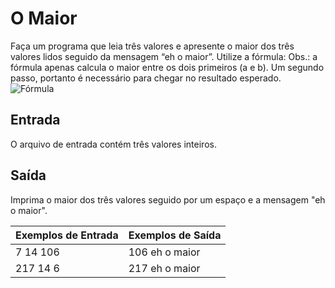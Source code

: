 # O Maior
Faça um programa que leia três valores e apresente o maior dos três valores lidos seguido da mensagem “eh o maior”. Utilize a fórmula:
Obs.: a fórmula apenas calcula o maior entre os dois primeiros (a e b). Um segundo passo, portanto é necessário para chegar no resultado esperado.
![Fórmula](https://resources.urionlinejudge.com.br/gallery/images/problems/UOJ_1013.png)

## Entrada
O arquivo de entrada contém três valores inteiros.

## Saída
Imprima o maior dos três valores seguido por um espaço e a mensagem "eh o maior".

| Exemplos de Entrada | Exemplos de Saída |
|---|---|
7 14 106|106 eh o maior
217 14 6|217 eh o maior
